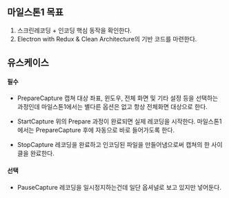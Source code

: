 ## 마일스톤1 목표

1. 스크린레코딩 + 인코딩 핵심 동작을 확인한다.
2. Electron with Redux & Clean Architecture의 기반 코드를 마련한다.

## 유스케이스

#### 필수

- PrepareCapture
  캡쳐 대상 좌표, 윈도우, 전체 화면 및 기타 설정 등을 선택하는 과정인데 마일스톤1에서는 별다른 옵션은 없고 항상 전체화면 대상으로 한다.

- StartCapture
  위의 Prepare 과정이 완료되면 실제 레코딩을 시작한다. 마일스톤1에서는 PrepareCapture 후에 자동으로 바로 들어가도록 한다.

- StopCapture
  레코딩을 완료하고 인코딩된 파일을 만들어냄으로써 캡쳐의 한 사이클을 완료한다.

#### 선택

- PauseCapture
  레코딩을 일시정지하는건데 일단 옵셔널로 보고 있지만 넣어둔다.
